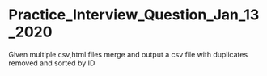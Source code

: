 # Practice_Interview_Question_Jan_13_2020

Given multiple csv,html files merge and output a csv file with duplicates removed and sorted by ID
